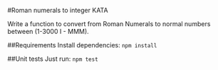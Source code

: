 #Roman numerals to integer KATA

Write a function to convert from Roman Numerals to normal numbers between (1-3000 I - MMM).  

##Requirements
Install dependencies:
```npm install```

##Unit tests
Just run:
```npm test```